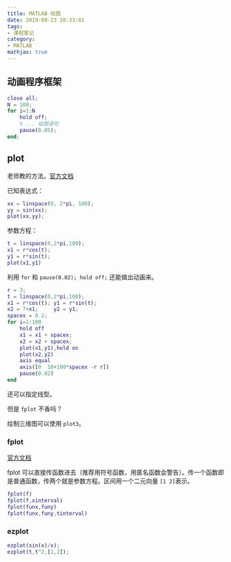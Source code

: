 ```yaml
---
title: MATLAB 绘图
date: 2019-09-23 20:33:01
tags:
- 课程笔记
category:
- MATLAB
mathjax: true
---
```


## 动画程序框架

```matlab
close all;
N = 100;
for i=1:N
    hold off;
    % ... 绘图语句
    pause(0.05);
end;
```

## plot

老师教的方法。[官方文档](https://ww2.mathworks.cn/help/matlab/ref/plot.htm)

已知表达式：

```MATLAB
xx = linspace(0, 2*pi, 100);
yy = sin(xx);
plot(xx,yy);
```

参数方程：

```matlab
t = linspace(0,2*pi,100);
x1 = r*cos(t);
y1 = r*sin(t);
plot(x1,y1)
```

利用 `for` 和 `pause(0.02); hold off;` 还能做出动画来。

```matlab
r = 3;
t = linspace(0,2*pi,100);
x1 = r*cos(t); y1 = r*sin(t);
x2 = 7+x1;     y2 = y1;
spacex = 0.2;
for i=1:100
    hold off
    x1 = x1 + spacex;
    x2 = x2 + spacex;
    plot(x1,y1),hold on
    plot(x2,y2)
    axis equal
    axis([0  10+100*spacex -r r])
    pause(0.02)
end
```

还可以指定线型。

但是 `fplot` 不香吗？

绘制三维图可以使用 `plot3`。

### fplot

[官方文档](https://ww2.mathworks.cn/help/matlab/ref/fplot.html)

fplot 可以直接传函数进去（推荐用符号函数，用匿名函数会警告）。传一个函数即是普通函数，传两个就是参数方程。区间用一个二元向量 `[1 2]`表示。

```matlab
fplot(f)
fplot(f,xinterval)
fplot(funx,funy)
fplot(funx,funy,tinterval)
```

### ezplot

```MATLAB
ezplot(sin(x)/x);
ezplot(t,t^2,[1,2]);
```

